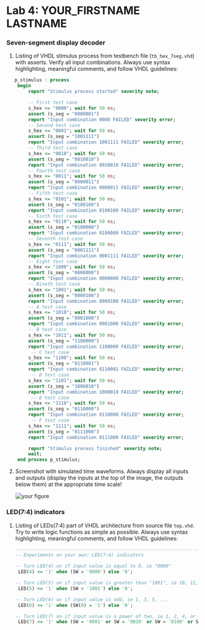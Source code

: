 # Lab 4: YOUR_FIRSTNAME LASTNAME

### Seven-segment display decoder

1. Listing of VHDL stimulus process from testbench file (`tb_hex_7seg.vhd`) with asserts. Verify all input combinations. Always use syntax highlighting, meaningful comments, and follow VHDL guidelines:

```vhdl
   p_stimulus : process
    begin
        report "Stimulus process started" severity note;

        -- First test case
        s_hex <= "0000"; wait for 50 ns;
        assert (s_seg = "0000001")
        report "Input combination 0000 FAILED" severity error;
        -- Second test case
        s_hex <= "0001"; wait for 50 ns;
        assert (s_seg = "1001111")
        report "Input combination 1001111 FAILED" severity error;
        -- Third test case
        s_hex <= "0010"; wait for 50 ns;
        assert (s_seg = "0010010")
        report "Input combination 0010010 FAILED" severity error;
        -- Fourth test case        
        s_hex <= "0011"; wait for 50 ns;
        assert (s_seg = "0000011")
        report "Input combination 0000011 FAILED" severity error;
        -- Fifth test case
        s_hex <= "0101"; wait for 50 ns;
        assert (s_seg = "0100100")
        report "Input combination 0100100 FAILED" severity error;
        -- Sixth test case        
        s_hex <= "0110"; wait for 50 ns;
        assert (s_seg = "0100000")
        report "Input combination 0100000 FAILED" severity error;
        -- Seventh test case        
        s_hex <= "0111"; wait for 50 ns;
        assert (s_seg = "0001111")
        report "Input combination 0001111 FAILED" severity error;      
        -- Eight test case        
        s_hex <= "1000"; wait for 50 ns;
        assert (s_seg = "0000000")
        report "Input combination 0000000 FAILED" severity error;    
        -- Nineth test case
        s_hex <= "1001"; wait for 50 ns;
        assert (s_seg = "0000100")
        report "Input combination 0000100 FAILED" severity error;  
        -- A test case
        s_hex <= "1010"; wait for 50 ns;
        assert (s_seg = "0001000")
        report "Input combination 0001000 FAILED" severity error;  
        -- B test case
        s_hex <= "1011"; wait for 50 ns;
        assert (s_seg = "1100000")
        report "Input combination 1100000 FAILED" severity error;       
         -- C test case
        s_hex <= "1100"; wait for 50 ns;
        assert (s_seg = "0110001")
        report "Input combination 0110001 FAILED" severity error;  
         -- D test case
        s_hex <= "1101"; wait for 50 ns;
        assert (s_seg = "1000010")
        report "Input combination 1000010 FAILED" severity error;  
         -- E test case
        s_hex <= "1110"; wait for 50 ns;
        assert (s_seg = "0110000")
        report "Input combination 0110000 FAILED" severity error;  
         -- F test case
        s_hex <= "1111"; wait for 50 ns;
        assert (s_seg = "0111000")
        report "Input combination 0111000 FAILED" severity error;  

        report "Stimulus process finished" severity note;
        wait;
    end process p_stimulus;
```

2. Screenshot with simulated time waveforms. Always display all inputs and outputs (display the inputs at the top of the image, the outputs below them) at the appropriate time scale!

   ![your figure]()

### LED(7:4) indicators

1. Listing of LEDs(7:4) part of VHDL architecture from source file `top.vhd`. Try to write logic functions as simple as possible. Always use syntax highlighting, meaningful comments, and follow VHDL guidelines:

   ```vhdl
   --------------------------------------------------------------------
   -- Experiments on your own: LED(7:4) indicators

   -- Turn LED(4) on if input value is equal to 0, ie "0000"
    LED(4) <= '1' when (SW = '0000') else '0';

   -- Turn LED(5) on if input value is greater than "1001", ie 10, 11, 12, ...
    LED(5) <= '1' when (SW > '1001') else '0';

   -- Turn LED(6) on if input value is odd, ie 1, 3, 5, ...
    LED(6) <= '1' when (SW(0) = '1') else '0';

   -- Turn LED(7) on if input value is a power of two, ie 1, 2, 4, or 8
    LED(7) <= '1' when (SW = '0001' or SW = '0010' or SW = '0100' or SW = '1000') else '0';
   ```
